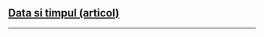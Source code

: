 #
## [Data si timpul (articol)](https://academmia.ro/blog/javascript/javascript-working-with-date-time/)

---

